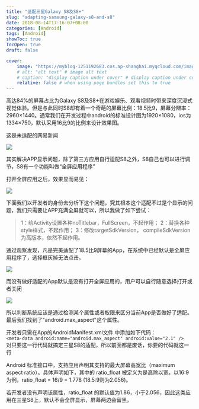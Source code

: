 ```yaml
---
title: "适配三星Galaxy S8及S8+"
slug: "adapting-samsung-galaxy-s8-and-s8"
date: 2018-08-14T17:16:07+08:00
categories: [Android]
tags: [Android]
showToc: true
TocOpen: true
draft: false

cover: 
    image: "https://myblog-1251192683.cos.ap-shanghai.myqcloud.com/images/blog/1646726847420894ba9c34f8370b95a7d7e10e627d.jpg"
    # alt: "alt text" # image alt text
    # caption: "display caption under cover" # display caption under cover
    relative: false # when using page bundles set this to true
---
```

                
高达84%的屏幕占比为Galaxy S8及S8+在游戏娱乐、观看视频时带来深度沉浸式视觉体验。但是与此同时S8却有着一个奇葩的屏幕比例：18.5比9，屏幕分辨率：2960×1440。通常我们在开发过程中android的标准设计图为1920×1080，ios为1334×750，默认采用16比9的比例来设计效果图。

这是未适配的网易新闻  

![](https://myblog-1251192683.cos.ap-shanghai.myqcloud.com/images/blog/1646726847420894ba9c34f8370b95a7d7e10e627d.jpg)

其实解决APP显示问题，除了第三方应用自行适配S8之外，S8自己也可以进行调节，S8有一个功能叫做“全屏应用程序”  

打开全屏应用之后，效果显而易见：

![](https://myblog-1251192683.cos.ap-shanghai.myqcloud.com/images/blog/1646726847864cabf626bbb375ab93ce5247ef8869.jpg)

下面我们以开发者的身份去分析下这个问题，究其根本这个适配不过是个显示的问题，我们只需要让APP充满全屏就可以，所以我做了如下尝试：

> 1：给Activity设置各种noTitlebar，FullScreen，不起作用；
2：替换各种style样式，不起作用；
3：修改targetSdkVersion， compileSdkVersion为高版本，依然不起作用。


通过观察发现，凡是完美适配了18.5比9屏幕的App，在系统中已经默认是全屏应用程序了，选择框灰掉无法点击。

![](https://myblog-1251192683.cos.ap-shanghai.myqcloud.com/images/blog/1646726848243f40d7d3e57426334566bd32fa3c5c.jpg)

而没有做好适配的App默认是没有打开全屏应用的，用户可以自行随意选择打开或者关闭

![](https://myblog-1251192683.cos.ap-shanghai.myqcloud.com/images/blog/164672684853378e05bb0bcd0898a7f25790c749ed.jpg)
  

所以判断系统应该是通过检测某个属性或者权限来区分当前App是否做好了适配。最后我们找到了"android.max_aspect"这个属性。


开发者只需在App的AndroidManifest.xml文件<application> </application>中添加如下代码：   
`<meta-data android:name="android.max_aspect" android:value="2.1" />`  
对只要这一行代码就搞定三星S8的适配，所以前面都是废话，你要的代码就这一行

Android 标准接口中，支持应用声明其支持的最大屏幕高宽比（maximum aspect ratio）。具体声明如下，其中的 ratio_float 被定义为是高除以宽，以16:9为例，ratio_float = 16/9 = 1.778 (18.5:9则为2.056)。


若开发者没有声明该属性，ratio_float 的默认值为1.86，小于2.056，因此这类应用在三星S8上，默认不会全屏显示，屏幕两边会留黑。